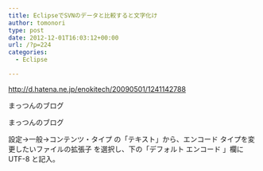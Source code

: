 ```yaml
---
title: EclipseでSVNのデータと比較すると文字化け
author: tomonori
type: post
date: 2012-12-01T16:03:12+00:00
url: /?p=224
categories:
  - Eclipse

---
```

http://d.hatena.ne.jp/enokitech/20090501/1241142788

まっつんのブログ

まっつんのブログ

設定→一般→コンテンツ・タイプ の「テキスト」から、エンコード タイプを変更したいファイルの拡張子 を選択し、下の「デフォルト エンコード 」欄にUTF-8 と記入。